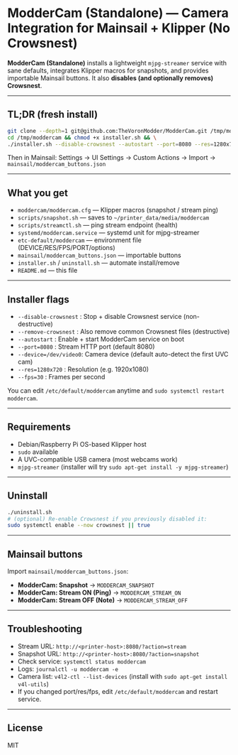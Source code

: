# ModderCam (Standalone) — Camera Integration for Mainsail + Klipper (No Crowsnest)

**ModderCam (Standalone)** installs a lightweight `mjpg-streamer` service with
sane defaults, integrates Klipper macros for snapshots, and provides importable
Mainsail buttons. It also **disables (and optionally removes) Crowsnest**.

---

## TL;DR (fresh install)
```bash
git clone --depth=1 git@github.com:TheVoronModder/ModderCam.git /tmp/moddercam && \
cd /tmp/moddercam && chmod +x installer.sh && \
./installer.sh --disable-crowsnest --autostart --port=8080 --res=1280x720 --fps=30

```
Then in Mainsail: Settings → UI Settings → Custom Actions → Import →
`mainsail/moddercam_buttons.json`

---

## What you get
- `moddercam/moddercam.cfg` — Klipper macros (snapshot / stream ping)
- `scripts/snapshot.sh` — saves to `~/printer_data/media/moddercam`
- `scripts/streamctl.sh` — ping stream endpoint (health)
- `systemd/moddercam.service` — systemd unit for mjpg-streamer
- `etc-default/moddercam` — environment file (DEVICE/RES/FPS/PORT/options)
- `mainsail/moddercam_buttons.json` — importable buttons
- `installer.sh` / `uninstall.sh` — automate install/remove
- `README.md` — this file

---

## Installer flags
- `--disable-crowsnest` : Stop + disable Crowsnest service (non-destructive)
- `--remove-crowsnest`  : Also remove common Crowsnest files (destructive)
- `--autostart`         : Enable + start ModderCam service on boot
- `--port=8080`         : Stream HTTP port (default 8080)
- `--device=/dev/video0`: Camera device (default auto-detect the first UVC cam)
- `--res=1280x720`      : Resolution (e.g. 1920x1080)
- `--fps=30`            : Frames per second

You can edit `/etc/default/moddercam` anytime and `sudo systemctl restart moddercam`.

---

## Requirements
- Debian/Raspberry Pi OS-based Klipper host
- `sudo` available
- A UVC-compatible USB camera (most webcams work)
- `mjpg-streamer` (installer will try `sudo apt-get install -y mjpg-streamer`)

---

## Uninstall
```bash
./uninstall.sh
# (optional) Re-enable Crowsnest if you previously disabled it:
sudo systemctl enable --now crowsnest || true
```

---

## Mainsail buttons
Import `mainsail/moddercam_buttons.json`:
- **ModderCam: Snapshot** → `MODDERCAM_SNAPSHOT`
- **ModderCam: Stream ON (Ping)** → `MODDERCAM_STREAM_ON`
- **ModderCam: Stream OFF (Note)** → `MODDERCAM_STREAM_OFF`

---

## Troubleshooting
- Stream URL: `http://<printer-host>:8080/?action=stream`
- Snapshot URL: `http://<printer-host>:8080/?action=snapshot`
- Check service: `systemctl status moddercam`
- Logs: `journalctl -u moddercam -e`
- Camera list: `v4l2-ctl --list-devices` (install with `sudo apt-get install v4l-utils`)
- If you changed port/res/fps, edit `/etc/default/moddercam` and restart service.

---

## License
MIT
